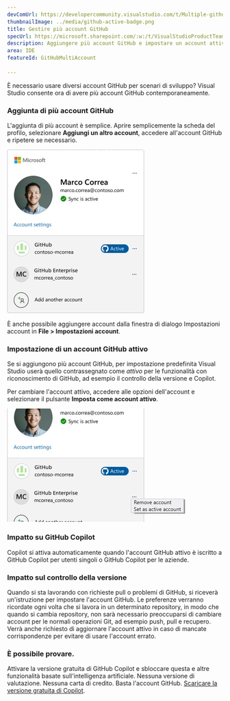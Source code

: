 ```yaml
---
devComUrl: https://developercommunity.visualstudio.com/t/Multiple-github-user-accounts/10195369
thumbnailImage: ../media/github-active-badge.png
title: Gestire più account GitHub
specUrl: https://microsoft.sharepoint.com/:w:/t/VisualStudioProductTeam/EfdJkRBfnmlHkCUlVgfrV_0BbA7B7ISqppWmOPkihdR1cw?e=MIBCab
description: Aggiungere più account GitHub e impostare un account attivo per gestire le funzionalità di GitHub come GitHub Copilot e il controllo della versione.
area: IDE
featureId: GitHubMultiAccount

---
```



È necessario usare diversi account GitHub per scenari di sviluppo? Visual Studio consente ora di avere più account GitHub contemporaneamente.

### Aggiunta di più account GitHub
L'aggiunta di più account è semplice. Aprire semplicemente la scheda del profilo, selezionare **Aggiungi un altro account**, accedere all'account GitHub e ripetere se necessario.

![Scheda profilo con più account GitHub](../media/github-profilecard.png)

È anche possibile aggiungere account dalla finestra di dialogo Impostazioni account in **File > Impostazioni account**.

### Impostazione di un account GitHub attivo

Se si aggiungono più account GitHub, per impostazione predefinita Visual Studio userà quello contrassegnato come *attivo* per le funzionalità con riconoscimento di GitHub, ad esempio il controllo della versione e Copilot. 

Per cambiare l'account attivo, accedere alle opzioni dell'account e selezionare il pulsante **Imposta come account attivo**.

![Impostare l'account GitHub attivo](../media/github-setasactive.png)


### Impatto su GitHub Copilot

Copilot si attiva automaticamente quando l'account GitHub attivo è iscritto a GitHub Copilot per utenti singoli o GitHub Copilot per le aziende.

### Impatto sul controllo della versione

Quando si sta lavorando con richieste pull o problemi di GitHub, si riceverà un'istruzione per impostare l'account GitHub. Le preferenze verranno ricordate ogni volta che si lavora in un determinato repository, in modo che quando si cambia repository, non sarà necessario preoccuparsi di cambiare account per le normali operazioni Git, ad esempio push, pull e recupero. Verrà anche richiesto di aggiornare l'account attivo in caso di mancate corrispondenze per evitare di usare l'account errato.

### È possibile provare.
Attivare la versione gratuita di GitHub Copilot e sbloccare questa e altre funzionalità basate sull'intelligenza artificiale.
 Nessuna versione di valutazione. Nessuna carta di credito. Basta l'account GitHub. [Scaricare la versione gratuita di Copilot](vscmd://View.GitHub.Copilot.Chat).
